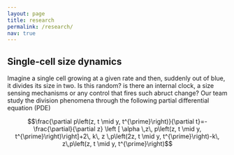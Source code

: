 ```yaml
---
layout: page    
title: research
permalink: /research/
nav: true
---
```


## Single-cell size dynamics
Imagine a single cell growing at a given rate and then, suddenly out of blue, it divides its size in two. Is this random? is there an internal clock, a size sensing mechanisms or any control that fires such abruct change? Our team study the division phenomena through the following partial differential equation (PDE)
 
$$\frac{\partial p\left(z, t \mid y, t^{\prime}\right)}{\partial t}=- \frac{\partial}{\partial z} \left [ \alpha \,z\, p\left(z, t \mid y, t^{\prime}\right)\right]+2\, k\, z \,p\left(2z, t \mid y, t^{\prime}\right)-k\, z\,p\left(z, t \mid y, t^{\prime}\right)$$
